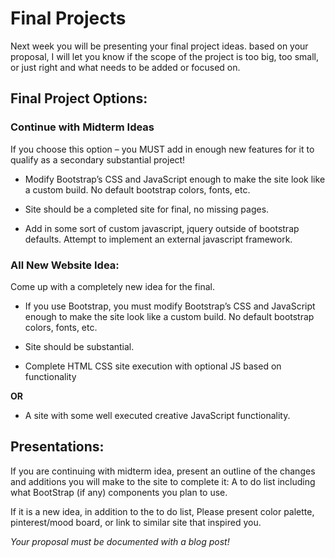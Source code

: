 # Final Projects

Next week you will be presenting your final project ideas. based on your proposal, I will let you know if the scope of the project is too big, too small, or just right and what needs to be added or focused on.

## Final Project Options:

### Continue with Midterm Ideas

If you choose this option – you MUST add in enough new features for it to qualify as a secondary substantial project!

* Modify Bootstrap’s CSS and JavaScript enough to make the site look like a custom build. No default bootstrap colors, fonts, etc.

* Site should be a completed site for final, no missing pages.

* Add in some sort of custom javascript, jquery outside of bootstrap defaults. Attempt to implement an external javascript framework.

### All New Website Idea:

Come up with a completely new idea for the final.

* If you use Bootstrap, you must modify Bootstrap’s CSS and JavaScript enough to make the site look like a custom build. No default bootstrap colors, fonts, etc.

* Site should be substantial.

* Complete HTML CSS site execution with optional JS based on functionality

**OR**

* A site with some well executed creative JavaScript functionality.

## Presentations:

If you are continuing with midterm idea, present an outline of the changes and additions you will make to the site to complete it:
A to do list including what BootStrap (if any) components you plan to use.

If it is a new idea, in addition to the to do list, Please present color palette, pinterest/mood board, or link to similar site that inspired you.

*Your proposal must be documented with a blog post!*